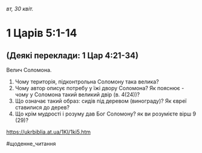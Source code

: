 
_вт, 30 квіт._

# 1 Царів 5:1-14

## (Деякі переклади: 1 Цар 4:21-34)
Велич Соломона.
1. Чому територія, підконтрольна Соломону така велика?
2. Чому автор описує потребу у їжі двору Соломона? Як пояснює - чому у Соломона такий великий двір (в. 4(24))?
3. Що означає такий образ: сидів під деревом (винограду)? Як євреї ставилися до дерев?
4. Що крім мудрості і розуму дав Бог Соломону? як ви розумієте вірш 9 (29)?

https://ukrbiblia.at.ua/1KI/1ki5.htm 

#щоденне_читання

